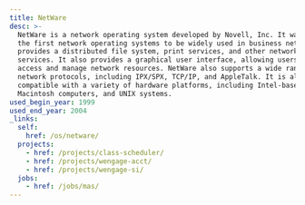 ```yaml
---
title: NetWare
desc: >-
  NetWare is a network operating system developed by Novell, Inc. It was one of
  the first network operating systems to be widely used in business networks. It
  provides a distributed file system, print services, and other network
  services. It also provides a graphical user interface, allowing users to
  access and manage network resources. NetWare also supports a wide range of
  network protocols, including IPX/SPX, TCP/IP, and AppleTalk. It is also
  compatible with a variety of hardware platforms, including Intel-based PCs,
  Macintosh computers, and UNIX systems.
used_begin_year: 1999
used_end_year: 2004
_links:
  self:
    href: /os/netware/
  projects:
    - href: /projects/class-scheduler/
    - href: /projects/wengage-acct/
    - href: /projects/wengage-si/
  jobs:
    - href: /jobs/mas/
---
```

